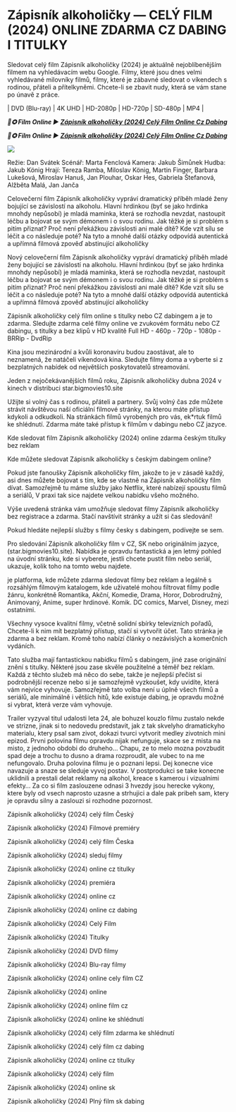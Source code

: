<h1>Zápisník alkoholičky — CELÝ FILM (2024) ONLINE ZDARMA CZ DABING I TITULKY </h1>

Sledovat celý film Zápisník alkoholičky (2024) je aktuálně nejoblíbenějším filmem na vyhledávacím webu Google. Filmy, které jsou dnes velmi vyhledávané milovníky filmů, filmy, které je zábavné sledovat o víkendech s rodinou, přáteli a přítelkyněmi. Chcete-li se zbavit nudy, která se vám stane po únavě z práce.

| DVD (Blu-ray) | 4K UHD | HD-2080p | HD-720p | SD-480p | MP4 |

<p><b><I>📀✪ Film Online ▶ <a href="https://t.co/0xAhlDcBOm" rel="noopener">Zápisník alkoholičky (2024) Celý Film Online Cz Dabing</a></I></b></p>

<p><b><I>📀✪ Film Online ▶ <a href="https://t.co/0xAhlDcBOm" rel="noopener">Zápisník alkoholičky (2024) Celý Film Online Cz Dabing</a></I></b></p>

<img src="https://i.ytimg.com/vi/ApaXezFc858/maxresdefault.jpg" />

Režie: Dan Svátek
Scénář: Marta Fenclová
Kamera: Jakub Šimůnek
Hudba: Jakub König
Hrají: Tereza Ramba, Miloslav König, Martin Finger, Barbara Lukešová, Miroslav Hanuš, Jan Plouhar, Oskar Hes, Gabriela Štefanová, Alžběta Malá, Jan Janča

Celovečerní film Zápisník alkoholičky vypráví dramatický příběh mladé ženy bojující se závislostí na alkoholu. Hlavní hrdinkou (byť se jako hrdinka mnohdy nepůsobí) je mladá maminka, která se rozhodla nevzdat, nastoupit léčbu a bojovat se svým démonem i o svou rodinu. Jak těžké je si problém s pitím přiznat? Proč není překážkou závislosti ani malé dítě? Kde vzít sílu se léčit a co následuje poté? Na tyto a mnohé další otázky odpovídá autentická a upřímná filmová zpověď abstinující alkoholičky

Nový celovečerní film Zápisník alkoholičky vypráví dramatický příběh mladé ženy bojující se závislostí na alkoholu. Hlavní hrdinkou (byť se jako hrdinka mnohdy nepůsobí) je mladá maminka, která se rozhodla nevzdat, nastoupit léčbu a bojovat se svým démonem i o svou rodinu. Jak těžké je si problém s pitím přiznat? Proč není překážkou závislosti ani malé dítě? Kde vzít sílu se léčit a co následuje poté? Na tyto a mnohé další otázky odpovídá autentická a upřímná filmová zpověď abstinující alkoholičky

Zápisník alkoholičky celý film online s titulky nebo CZ dabingem a je to zdarma. Sledujte zdarma celé filmy online ve zvukovém formátu nebo CZ dabingu, s titulky a bez klipů v HD kvalitě Full HD - 460p - 720p - 1080p - BRRip - DvdRip

Kina jsou mezinárodní a kvůli koronaviru budou zaostávat, ale to neznamená, že natáčeli víkendová kina. Sledujte filmy doma a vyberte si z bezplatných nabídek od největších poskytovatelů streamování.

Jeden z nejočekávanějších filmů roku, Zápisník alkoholičky dubna 2024 v kinech v distribuci star.bigmovies10.site

Užijte si volný čas s rodinou, přáteli a partnery. Svůj volný čas zde můžete strávit návštěvou naší oficiální filmové stránky, na kterou máte přístup kdykoli a odkudkoli. Na stránkách filmů vyrobených pro vás, ek*rtuk filmů ke shlédnutí. Zdarma máte také přístup k filmům v dabingu nebo CZ jazyce.

Kde sledovat film Zápisník alkoholičky (2024) online zdarma českým titulky bez reklam

Kde můžete sledovat Zápisník alkoholičky s českým dabingem online?

Pokud jste fanoušky Zápisník alkoholičky film, jakože to je v zásadě každý, asi dnes můžete bojovat s tím, kde se vlastně na Zápisník alkoholičky film dívat. Samozřejmě tu máme služby jako Netflix, které nabízejí spoustu filmů a seriálů, V praxi tak sice najdete velkou nabídku všeho možného.

Výše uvedená stránka vám umožňuje sledovat filmy Zápisník alkoholičky bez registrace a zdarma. Stačí navštívit stránky a užít si čas sledování!

Pokud hledáte nejlepší služby s filmy česky s dabingem, podívejte se sem.

Pro sledování Zápisník alkoholičky film v CZ, SK nebo originálním jazyce, (star.bigmovies10.site). Nabídka je opravdu fantastická a jen letmý pohled na úvodní stránku, kde si vyberete, jestli chcete pustit film nebo seriál, ukazuje, kolik toho na tomto webu najdete.

je platforma, kde můžete zdarma sledovat filmy bez reklam a legálně s rozsáhlým filmovým katalogem, kde uživatelé mohou filtrovat filmy podle žánru, konkrétně Romantika, Akční, Komedie, Drama, Horor, Dobrodružný, Animovaný, Anime, super hrdinové. Komik. DC comics, Marvel, Disney, mezi ostatními.

Všechny vysoce kvalitní filmy, včetně solidní sbírky televizních pořadů, Chcete-li k nim mít bezplatný přístup, stačí si vytvořit účet. Tato stránka je zdarma a bez reklam. Kromě toho nabízí články o nezávislých a komerčních vydáních.

Tato služba mají fantastickou nabídku filmů s dabingem, jiné zase originální znění s titulky. Některé jsou zase skvěle použitelné a téměř bez reklam. Každá z těchto služeb má něco do sebe, takže je nejlepší přečíst si podrobnější recenze nebo si je samozřejmě vyzkoušet, kdy uvidíte, která vám nejvíce vyhovuje. Samozřejmě tato volba není u úplně všech filmů a seriálů, ale minimálně i větších hitů, kde existuje dabing, je opravdu možné si vybrat, která verze vám vyhovuje.

Trailer vyzyval titul udalosti leta 24, ale bohuzel kouzlo filmu zustalo nekde ve strizne, jinak si to nedovedu predstavit, jak z tak skvelyho dramatickyho materialu, ktery psal sam zivot, dokazi tvurci vytvorit medley zivotnich mini epizod. Prvni polovina filmu opravdu nijak nefunguje, skace se z mista na misto, z jednoho obdobi do druheho… Chapu, ze to melo mozna povzbudit spad deje a trochu to dusno a drama rozproudit, ale vubec to na me nefungovalo. Druha polovina filmu je o poznani lepsi. Dej konecne vice navazuje a snaze se sleduje vyvoj postav. V postprodukci se take konecne uklidnili a prestali delat reklamy na alkohol, kreace s kamerou i vizualnimi efekty… Za co si film zaslouzene odnasi 3 hvezdy jsou herecke vykony, ktere byly od vsech naprosto uzasne a strhujici a dale pak pribeh sam, ktery je opravdu silny a zaslouzi si rozhodne pozornost.

Zápisník alkoholičky (2024) celý film Český

Zápisník alkoholičky (2024) Filmové premiéry

Zápisník alkoholičky (2024) celý film Česka

Zápisník alkoholičky (2024) sleduj filmy

Zápisník alkoholičky (2024) online cz titulky

Zápisník alkoholičky (2024) premiéra

Zápisník alkoholičky (2024) online cz

Zápisník alkoholičky (2024) online cz dabing

Zápisník alkoholičky (2024) Celý Film

Zápisník alkoholičky (2024) Titulky

Zápisník alkoholičky (2024) DVD filmy

Zápisník alkoholičky (2024) Blu-ray filmy

Zápisník alkoholičky (2024) online cely film CZ

Zápisník alkoholičky (2024) online

Zápisník alkoholičky (2024) online film cz

Zápisník alkoholičky (2024) online ke shlédnutí

Zápisník alkoholičky (2024) celý film zdarma ke shlédnutí

Zápisník alkoholičky (2024) celý film cz dabing

Zápisník alkoholičky (2024) online cz titulky

Zápisník alkoholičky (2024) celý film

Zápisník alkoholičky (2024) online sk

Zápisník alkoholičky (2024) Plný film sk dabing
